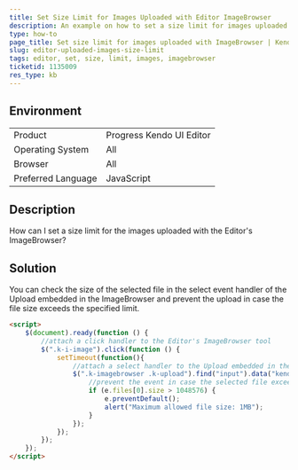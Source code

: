 ```yaml
---
title: Set Size Limit for Images Uploaded with Editor ImageBrowser
description: An example on how to set a size limit for images uploaded with the ImageBrowser in Kendo UI Editor.
type: how-to
page_title: Set size limit for images uploaded with ImageBrowser | Kendo UI Editor
slug: editor-uploaded-images-size-limit
tags: editor, set, size, limit, images, imagebrowser
ticketid: 1135009
res_type: kb
---
```


## Environment

<table>
 <tr>
  <td>Product</td>
  <td>Progress Kendo UI Editor</td>
 </tr>
 <tr>
  <td>Operating System</td>
  <td>All</td>
 </tr>
 <tr>
  <td>Browser</td>
  <td>All</td>
 </tr>
 <tr>
  <td>Preferred Language</td>
  <td>JavaScript</td>
 </tr>
</table>

## Description

How can I set a size limit for the images uploaded with the Editor's ImageBrowser?

## Solution

You can check the size of the selected file in the select event handler of the Upload embedded in the ImageBrowser and prevent the upload in case the file size exceeds the specified limit.

```html
<script>
	$(document).ready(function () {
		//attach a click handler to the Editor's ImageBrowser tool
		$(".k-i-image").click(function () {
			setTimeout(function(){
				//attach a select handler to the Upload embedded in the ImageBrowser
				$(".k-imagebrowser .k-upload").find("input").data("kendoUpload").bind("select", function (e) {
					//prevent the event in case the selected file exceeds the specified limit
					if (e.files[0].size > 1048576) {
						e.preventDefault();
						alert("Maximum allowed file size: 1MB");
					}
				});
			});
		});
	});
</script>
```

